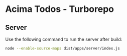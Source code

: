# Acima Todos - Turborepo

## Server

Use the following command to run the server after build:

```sh
node --enable-source-maps dist/apps/server/index.js
```
